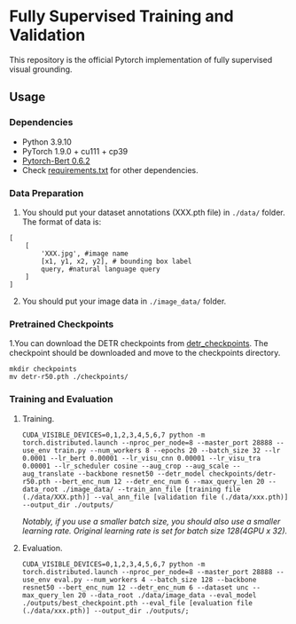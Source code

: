 # Fully Supervised Training and Validation

This repository is the official Pytorch implementation of fully supervised visual grounding.

## Usage

### Dependencies
- Python 3.9.10
- PyTorch 1.9.0 + cu111 + cp39
- [Pytorch-Bert 0.6.2](https://pypi.org/project/pytorch-pretrained-bert/)
- Check [requirements.txt](requirements.txt) for other dependencies. 

### Data Preparation

1. You should put your dataset annotations (XXX.pth file) in `./data/` folder. The format of data is:
```
[
    [
        'XXX.jpg', #image name
        [x1, y1, x2, y2], # bounding box label
        query, #natural language query
    ]
]
```
2. You should put your image data in `./image_data/` folder. 

### Pretrained Checkpoints
1.You can download the DETR checkpoints from [detr_checkpoints](https://disk.pku.edu.cn:443/link/2BB0B32AF9FB5FEF7CBE443D5642A6B7). The checkpoint should be downloaded and move to the checkpoints directory.

```
mkdir checkpoints
mv detr-r50.pth ./checkpoints/
```

### Training and Evaluation

1.  Training. 
    ```
    CUDA_VISIBLE_DEVICES=0,1,2,3,4,5,6,7 python -m torch.distributed.launch --nproc_per_node=8 --master_port 28888 --use_env train.py --num_workers 8 --epochs 20 --batch_size 32 --lr 0.0001 --lr_bert 0.00001 --lr_visu_cnn 0.00001 --lr_visu_tra 0.00001 --lr_scheduler cosine --aug_crop --aug_scale --aug_translate --backbone resnet50 --detr_model checkpoints/detr-r50.pth --bert_enc_num 12 --detr_enc_num 6 --max_query_len 20 --data_root ./image_data/ --train_ann_file [training file (./data/XXX.pth)] --val_ann_file [validation file (./data/xxx.pth)] --output_dir ./outputs/
    ```
    *Notably, if you use a smaller batch size, you should also use a smaller learning rate. Original learning rate is set for batch size 128(4GPU x 32).* 

2.  Evaluation.
    ```
    CUDA_VISIBLE_DEVICES=0,1,2,3,4,5,6,7 python -m torch.distributed.launch --nproc_per_node=8 --master_port 28888 --use_env eval.py --num_workers 4 --batch_size 128 --backbone resnet50 --bert_enc_num 12 --detr_enc_num 6 --dataset unc --max_query_len 20 --data_root ./data/image_data --eval_model ./outputs/best_checkpoint.pth --eval_file [evaluation file (./data/xxx.pth)] --output_dir ./outputs/;
    ```
